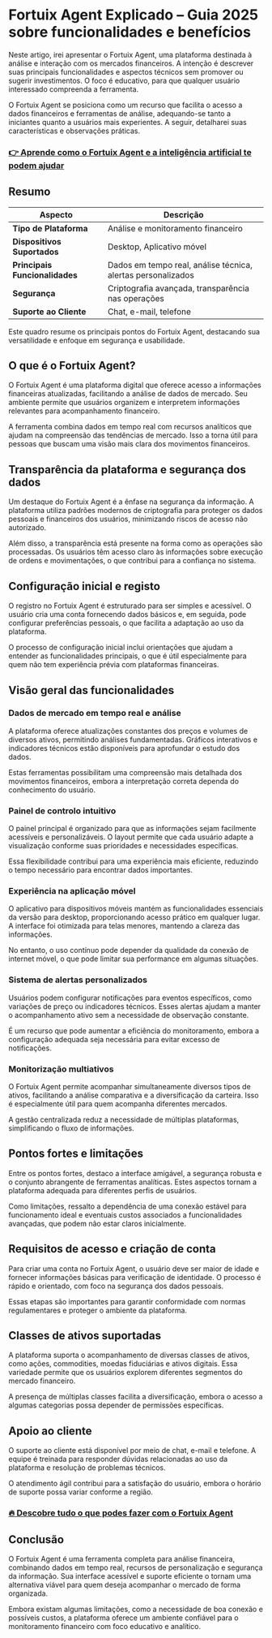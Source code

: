 # Fortuix Agent Explicado – Guia 2025 sobre funcionalidades e benefícios
   
Neste artigo, irei apresentar o Fortuix Agent, uma plataforma destinada à análise e interação com os mercados financeiros. A intenção é descrever suas principais funcionalidades e aspectos técnicos sem promover ou sugerir investimentos. O foco é educativo, para que qualquer usuário interessado compreenda a ferramenta.

O Fortuix Agent se posiciona como um recurso que facilita o acesso a dados financeiros e ferramentas de análise, adequando-se tanto a iniciantes quanto a usuários mais experientes. A seguir, detalharei suas características e observações práticas.

### [👉 Aprende como o Fortuix Agent e a inteligência artificial te podem ajudar](https://t.co/R4WmmydXTV)
## Resumo  

| Aspecto                  | Descrição                                         |
|-------------------------|--------------------------------------------------|
| **Tipo de Plataforma**   | Análise e monitoramento financeiro                |
| **Dispositivos Suportados** | Desktop, Aplicativo móvel                        |
| **Principais Funcionalidades** | Dados em tempo real, análise técnica, alertas personalizados |
| **Segurança**            | Criptografia avançada, transparência nas operações |
| **Suporte ao Cliente**   | Chat, e-mail, telefone                            |

Este quadro resume os principais pontos do Fortuix Agent, destacando sua versatilidade e enfoque em segurança e usabilidade.

## O que é o Fortuix Agent?  
O Fortuix Agent é uma plataforma digital que oferece acesso a informações financeiras atualizadas, facilitando a análise de dados de mercado. Seu ambiente permite que usuários organizem e interpretem informações relevantes para acompanhamento financeiro.

A ferramenta combina dados em tempo real com recursos analíticos que ajudam na compreensão das tendências de mercado. Isso a torna útil para pessoas que buscam uma visão mais clara dos movimentos financeiros.

## Transparência da plataforma e segurança dos dados  
Um destaque do Fortuix Agent é a ênfase na segurança da informação. A plataforma utiliza padrões modernos de criptografia para proteger os dados pessoais e financeiros dos usuários, minimizando riscos de acesso não autorizado.

Além disso, a transparência está presente na forma como as operações são processadas. Os usuários têm acesso claro às informações sobre execução de ordens e movimentações, o que contribui para a confiança no sistema.

## Configuração inicial e registo  
O registro no Fortuix Agent é estruturado para ser simples e acessível. O usuário cria uma conta fornecendo dados básicos e, em seguida, pode configurar preferências pessoais, o que facilita a adaptação ao uso da plataforma.

O processo de configuração inicial inclui orientações que ajudam a entender as funcionalidades principais, o que é útil especialmente para quem não tem experiência prévia com plataformas financeiras.

## Visão geral das funcionalidades  

### Dados de mercado em tempo real e análise  
A plataforma oferece atualizações constantes dos preços e volumes de diversos ativos, permitindo análises fundamentadas. Gráficos interativos e indicadores técnicos estão disponíveis para aprofundar o estudo dos dados.

Estas ferramentas possibilitam uma compreensão mais detalhada dos movimentos financeiros, embora a interpretação correta dependa do conhecimento do usuário.

### Painel de controlo intuitivo  
O painel principal é organizado para que as informações sejam facilmente acessíveis e personalizáveis. O layout permite que cada usuário adapte a visualização conforme suas prioridades e necessidades específicas.

Essa flexibilidade contribui para uma experiência mais eficiente, reduzindo o tempo necessário para encontrar dados importantes.

### Experiência na aplicação móvel  
O aplicativo para dispositivos móveis mantém as funcionalidades essenciais da versão para desktop, proporcionando acesso prático em qualquer lugar. A interface foi otimizada para telas menores, mantendo a clareza das informações.

No entanto, o uso contínuo pode depender da qualidade da conexão de internet móvel, o que pode limitar sua performance em algumas situações.

### Sistema de alertas personalizados  
Usuários podem configurar notificações para eventos específicos, como variações de preço ou indicadores técnicos. Esses alertas ajudam a manter o acompanhamento ativo sem a necessidade de observação constante.

É um recurso que pode aumentar a eficiência do monitoramento, embora a configuração adequada seja necessária para evitar excesso de notificações.

### Monitorização multiativos  
O Fortuix Agent permite acompanhar simultaneamente diversos tipos de ativos, facilitando a análise comparativa e a diversificação da carteira. Isso é especialmente útil para quem acompanha diferentes mercados.

A gestão centralizada reduz a necessidade de múltiplas plataformas, simplificando o fluxo de informações.

## Pontos fortes e limitações  
Entre os pontos fortes, destaco a interface amigável, a segurança robusta e o conjunto abrangente de ferramentas analíticas. Estes aspectos tornam a plataforma adequada para diferentes perfis de usuários.

Como limitações, ressalto a dependência de uma conexão estável para funcionamento ideal e eventuais custos associados a funcionalidades avançadas, que podem não estar claros inicialmente.

## Requisitos de acesso e criação de conta  
Para criar uma conta no Fortuix Agent, o usuário deve ser maior de idade e fornecer informações básicas para verificação de identidade. O processo é rápido e orientado, com foco na segurança dos dados pessoais.

Essas etapas são importantes para garantir conformidade com normas regulamentares e proteger o ambiente da plataforma.

## Classes de ativos suportadas  
A plataforma suporta o acompanhamento de diversas classes de ativos, como ações, commodities, moedas fiduciárias e ativos digitais. Essa variedade permite que os usuários explorem diferentes segmentos do mercado financeiro.

A presença de múltiplas classes facilita a diversificação, embora o acesso a algumas categorias possa depender de permissões específicas.

## Apoio ao cliente  
O suporte ao cliente está disponível por meio de chat, e-mail e telefone. A equipe é treinada para responder dúvidas relacionadas ao uso da plataforma e resolução de problemas técnicos.

O atendimento ágil contribui para a satisfação do usuário, embora o horário de suporte possa variar conforme a região.

### [🔥 Descobre tudo o que podes fazer com o Fortuix Agent](https://t.co/R4WmmydXTV)
## Conclusão  
O Fortuix Agent é uma ferramenta completa para análise financeira, combinando dados em tempo real, recursos de personalização e segurança da informação. Sua interface acessível e suporte eficiente o tornam uma alternativa viável para quem deseja acompanhar o mercado de forma organizada.

Embora existam algumas limitações, como a necessidade de boa conexão e possíveis custos, a plataforma oferece um ambiente confiável para o monitoramento financeiro com foco educativo e analítico.